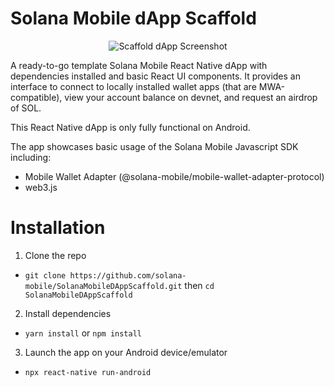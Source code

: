 # Solana Mobile dApp Scaffold

<p align="center">
  <img src="https://user-images.githubusercontent.com/18451967/236514721-936e747c-52e3-4f7c-805a-314a2ae55c1d.png" alt="Scaffold dApp Screenshot"/>
</p>
A ready-to-go template Solana Mobile React Native dApp with dependencies installed and basic React UI components.
It provides an interface to connect to locally installed wallet apps (that are MWA-compatible), view your account balance on devnet, and request an airdrop of SOL.

This React Native dApp is only fully functional on Android.

The app showcases basic usage of the Solana Mobile Javascript SDK including:
- Mobile Wallet Adapter (@solana-mobile/mobile-wallet-adapter-protocol)
- web3.js


# Installation

1. Clone the repo
- `git clone https://github.com/solana-mobile/SolanaMobileDAppScaffold.git` then `cd SolanaMobileDAppScaffold`
2. Install dependencies
- `yarn install` or `npm install`

3. Launch the app on your Android device/emulator
- `npx react-native run-android`


